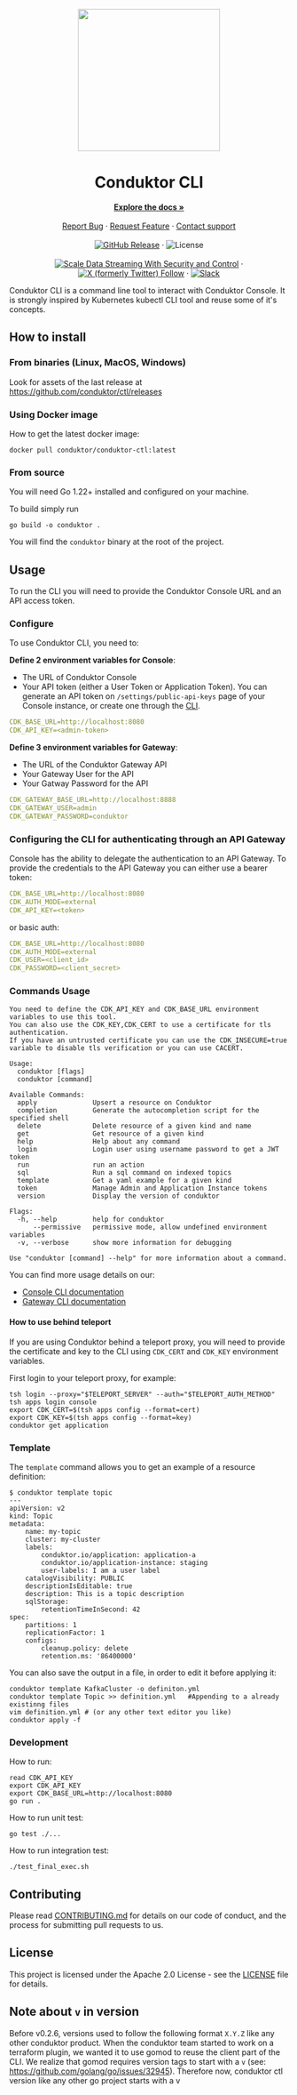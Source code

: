 <a name="readme-top" id="readme-top"></a>

<p align="center">
  <img src="https://raw.githubusercontent.com/conduktor/conduktor.io-public/main/logo/transparent.png" width="256px" />
</p>
<h1 align="center">
    <strong>Conduktor CLI</strong>
</h1>

<p align="center">
    <a href="https://docs.conduktor.io/"><strong>Explore the docs »</strong></a>
    <br />
    <br />
    <a href="https://github.com/conduktor/ctl/issues">Report Bug</a>
    ·
    <a href="https://github.com/conduktor/ctl/issues">Request Feature</a>
    ·
    <a href="https://support.conduktor.io/">Contact support</a>
    <br />
    <br />
    <a href=""><img alt="GitHub Release" src="https://img.shields.io/github/v/release/conduktor/ctl?sort=semver&logo=github&color=BCFE68"></a>
    ·
    <img alt="License" src="https://img.shields.io/github/license/conduktor/ctl?color=BCFE68">
    <br />
    <br />
    <a href="https://conduktor.io/"><img src="https://img.shields.io/badge/Website-conduktor.io-192A4E?color=BCFE68" alt="Scale Data Streaming With Security and Control"></a>
    ·
    <a href="https://twitter.com/getconduktor"><img alt="X (formerly Twitter) Follow" src="https://img.shields.io/twitter/follow/getconduktor?color=BCFE68"></a>
    ·
    <a href="https://conduktor.io/slack"><img src="https://img.shields.io/badge/Slack-Join%20Community-BCFE68?logo=slack" alt="Slack"></a>
</p>

Conduktor CLI is a command line tool to interact with Conduktor Console. 
It is strongly inspired by Kubernetes kubectl CLI tool and reuse some of it's concepts.


## How to install

### From binaries (Linux, MacOS, Windows)

Look for assets of the last release at https://github.com/conduktor/ctl/releases 

### Using Docker image
How to get the latest docker image:
```
docker pull conduktor/conduktor-ctl:latest
```

### From source 
You will need Go 1.22+ installed and configured on your machine.

To build simply run
```
go build -o conduktor .
```
You will find the `conduktor` binary at the root of the project.

## Usage

To run the CLI you will need to provide the Conduktor Console URL and an API access token.

### Configure

To use Conduktor CLI, you need to:

**Define 2 environment variables for Console**:
 -   The URL of Conduktor Console
 -   Your API token (either a User Token or Application Token). You can generate an API token on `/settings/public-api-keys` page of your Console instance, or create one through the [CLI](https://docs.conduktor.io/platform/reference/cli-reference/#admin-api-key).
````yaml
CDK_BASE_URL=http://localhost:8080
CDK_API_KEY=<admin-token>
````

**Define 3 environment variables for Gateway**:
 -   The URL of the Conduktor Gateway API
 -   Your Gateway User for the API 
 -   Your Gatway Password for the API
````yaml
CDK_GATEWAY_BASE_URL=http://localhost:8888
CDK_GATEWAY_USER=admin
CDK_GATEWAY_PASSWORD=conduktor
````

### Configuring the CLI for authenticating through an API Gateway
Console has the ability to delegate the authentication to an API Gateway.
To provide the credentials to the API Gateway you can either use a bearer token: 
````yaml
CDK_BASE_URL=http://localhost:8080
CDK_AUTH_MODE=external
CDK_API_KEY=<token>
````

or basic auth:
````yaml
CDK_BASE_URL=http://localhost:8080
CDK_AUTH_MODE=external
CDK_USER=<client_id>
CDK_PASSWORD=<client_secret>
````


### Commands Usage
````
You need to define the CDK_API_KEY and CDK_BASE_URL environment variables to use this tool.
You can also use the CDK_KEY,CDK_CERT to use a certificate for tls authentication.
If you have an untrusted certificate you can use the CDK_INSECURE=true variable to disable tls verification or you can use CACERT.

Usage:
  conduktor [flags]
  conduktor [command]

Available Commands:
  apply              Upsert a resource on Conduktor
  completion         Generate the autocompletion script for the specified shell
  delete             Delete resource of a given kind and name
  get                Get resource of a given kind
  help               Help about any command
  login              Login user using username password to get a JWT token
  run                run an action
  sql                Run a sql command on indexed topics
  template           Get a yaml example for a given kind
  token              Manage Admin and Application Instance tokens
  version            Display the version of conduktor

Flags:
  -h, --help         help for conduktor
      --permissive   permissive mode, allow undefined environment variables
  -v, --verbose      show more information for debugging

Use "conduktor [command] --help" for more information about a command.
````

You can find more usage details on our:
 - [Console CLI documentation](https://docs.conduktor.io/platform/reference/cli-reference/)
 - [Gateway CLI documentation](https://docs.conduktor.io/gateway/reference/cli-reference/)


#### How to use behind teleport
If you are using Conduktor behind a teleport proxy, you will need to provide the certificate and key to the CLI using `CDK_CERT` and `CDK_KEY` environment variables.

First login to your teleport proxy, for example:
```
tsh login --proxy="$TELEPORT_SERVER" --auth="$TELEPORT_AUTH_METHOD"
tsh apps login console
export CDK_CERT=$(tsh apps config --format=cert)
export CDK_KEY=$(tsh apps config --format=key)
conduktor get application
```

### Template

The `template` command allows you to get an example of a resource definition:
```
$ conduktor template topic                                                                                                                                                       
---
apiVersion: v2
kind: Topic
metadata:
    name: my-topic
    cluster: my-cluster
    labels:
        conduktor.io/application: application-a
        conduktor.io/application-instance: staging
        user-labels: I am a user label
    catalogVisibility: PUBLIC
    descriptionIsEditable: true
    description: This is a topic description
    sqlStorage:
        retentionTimeInSecond: 42
spec:
    partitions: 1
    replicationFactor: 1
    configs:
        cleanup.policy: delete
        retention.ms: '86400000'
```

You can also save the output in a file, in order to edit it before applying it:
```
conduktor template KafkaCluster -o definiton.yml
conduktor template Topic >> definition.yml   #Appending to a already existinng files
vim definition.yml # (or any other text editor you like)
conduktor apply -f
```

### Development

How to run:
```
read CDK_API_KEY
export CDK_API_KEY
export CDK_BASE_URL=http://localhost:8080
go run . 
```

How to run unit test:
```
go test ./...
```

How to run integration test:
```
./test_final_exec.sh
```

## Contributing

Please read [CONTRIBUTING.md](CONTRIBUTING.md) for details on our code of conduct, and the process for submitting pull requests to us.

## License

This project is licensed under the Apache 2.0 License - see the [LICENSE](LICENSE) file for details.

## Note about `v` in version

Before v0.2.6, versions used to follow the following format `X.Y.Z` like any other conduktor product.
When the conduktor team started to work on a terraform plugin, we wanted it to use gomod to reuse the client part of the CLI.
We realize that gomod requires version tags to start with a `v` (see: https://github.com/golang/go/issues/32945).
Therefore now, conduktor ctl version like any other go project starts with a v

